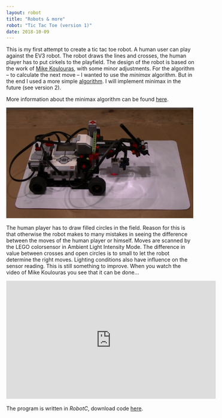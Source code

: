 ```yaml
---
layout: robot
title: "Robots & more"
robot: "Tic Tac Toe (version 1)"
date: 2018-10-09
---
```


This is my first attempt to create a tic tac toe robot. A human user can play 
against the EV3 robot. The robot draws the lines and crosses, the human player 
has to put cirkels to the playfield. The design of the robot is based on the 
work of 
<a href="https://www.youtube.com/watch?v=x1Q8h7qegjk" target="_blank">Mike Koulouras</a>, 
with some minor adjustments. For the algorithm – to calculate the next move – 
I wanted to use the *minimax* algorithm. But in the end I used a 
more simple <a href="https://www.gliffy.com/publish/4867101/" taget="_blank">algorithm</a>.
I will implement minimax in the future (see version 2).

More information about the minimax algorithm can be found 
<a href="http://neverstopbuilding.com/minimax" target="_blank">here</a>.

<img src="/images/tictactoe_full.jpg" width="500">

The human player has to draw filled circles in the field. Reason for this is 
that otherwise the robot makes to many mistakes in seeing the difference 
between the moves of the human player or himself. Moves are scanned by the 
LEGO colorsensor in Ambient Light Intensity Mode. The difference in value 
between crosses and open circles is to small to let the robot determine the 
right moves. Lighting conditions also have influence on the sensor reading. 
This is still something to improve. When you watch the video of Mike Koulouras 
you see that it can be done…

<iframe width="560" height="315" src="https://www.youtube.com/embed/MIcjnmuTxCk" frameborder="0" allowfullscreen></iframe>

The program is written in *RobotC*, download code 
<a href="/downloads/TicTacToeEV3.zip" target="_blank">here</a>.
